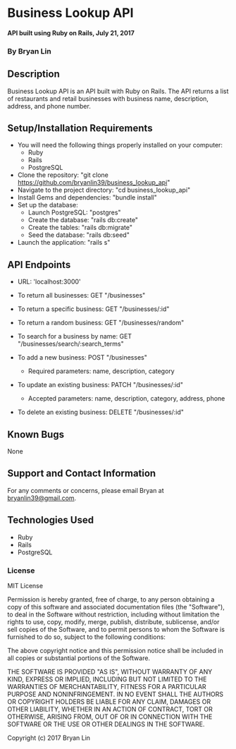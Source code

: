 # Business Lookup API

#### API built using Ruby on Rails, July 21, 2017

### By Bryan Lin

## Description

Business Lookup API is an API built with Ruby on Rails. The API returns a list of restaurants and retail businesses with business name, description, address, and phone number.

## Setup/Installation Requirements

* You will need the following things properly installed on your computer:
  * Ruby
  * Rails
  * PostgreSQL
* Clone the repository: "git clone https://github.com/bryanlin39/business_lookup_api"
* Navigate to the project directory: "cd business_lookup_api"
* Install Gems and dependencies: "bundle install"
* Set up the database:
  * Launch PostgreSQL: "postgres"
  * Create the database: "rails db:create"
  * Create the tables: "rails db:migrate"
  * Seed the database: "rails db:seed"
* Launch the application: "rails s"

## API Endpoints

* URL: 'localhost:3000'

* To return all businesses: GET "/businesses"
* To return a specific business: GET "/businesses/:id"
* To return a random business: GET "/businesses/random"
* To search for a business by name: GET "/businesses/search/:search_terms"

* To add a new business: POST "/businesses"
  * Required parameters: name, description, category
* To update an existing business: PATCH "/businesses/:id"
  * Accepted parameters: name, description, category, address, phone
* To delete an existing business: DELETE "/businesses/:id"

## Known Bugs

None

## Support and Contact Information

For any comments or concerns, please email Bryan at bryanlin39@gmail.com.

## Technologies Used

* Ruby
* Rails
* PostgreSQL

### License

MIT License

Permission is hereby granted, free of charge, to any person obtaining a copy of this software and associated documentation files (the "Software"), to deal in the Software without restriction, including without limitation the rights to use, copy, modify, merge, publish, distribute, sublicense, and/or sell copies of the Software, and to permit persons to whom the Software is furnished to do so, subject to the following conditions:

The above copyright notice and this permission notice shall be included in all copies or substantial portions of the Software.

THE SOFTWARE IS PROVIDED "AS IS", WITHOUT WARRANTY OF ANY KIND, EXPRESS OR IMPLIED, INCLUDING BUT NOT LIMITED TO THE WARRANTIES OF MERCHANTABILITY, FITNESS FOR A PARTICULAR PURPOSE AND NONINFRINGEMENT. IN NO EVENT SHALL THE AUTHORS OR COPYRIGHT HOLDERS BE LIABLE FOR ANY CLAIM, DAMAGES OR OTHER LIABILITY, WHETHER IN AN ACTION OF CONTRACT, TORT OR OTHERWISE, ARISING FROM, OUT OF OR IN CONNECTION WITH THE SOFTWARE OR THE USE OR OTHER DEALINGS IN THE SOFTWARE.

Copyright (c) 2017 Bryan Lin
